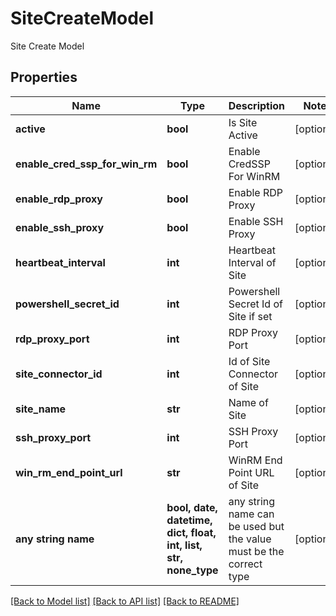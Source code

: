 # SiteCreateModel

Site Create Model

## Properties
Name | Type | Description | Notes
------------ | ------------- | ------------- | -------------
**active** | **bool** | Is Site Active | [optional] 
**enable_cred_ssp_for_win_rm** | **bool** | Enable CredSSP For WinRM | [optional] 
**enable_rdp_proxy** | **bool** | Enable RDP Proxy | [optional] 
**enable_ssh_proxy** | **bool** | Enable SSH Proxy | [optional] 
**heartbeat_interval** | **int** | Heartbeat Interval of Site | [optional] 
**powershell_secret_id** | **int** | Powershell Secret Id of Site if set | [optional] 
**rdp_proxy_port** | **int** | RDP Proxy Port | [optional] 
**site_connector_id** | **int** | Id of Site Connector of Site | [optional] 
**site_name** | **str** | Name of Site | [optional] 
**ssh_proxy_port** | **int** | SSH Proxy Port | [optional] 
**win_rm_end_point_url** | **str** | WinRM End Point URL of Site | [optional] 
**any string name** | **bool, date, datetime, dict, float, int, list, str, none_type** | any string name can be used but the value must be the correct type | [optional]

[[Back to Model list]](../README.md#documentation-for-models) [[Back to API list]](../README.md#documentation-for-api-endpoints) [[Back to README]](../README.md)


